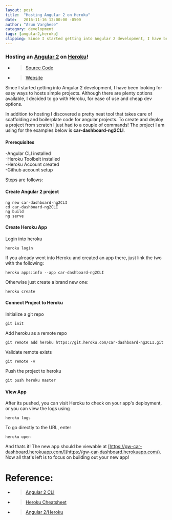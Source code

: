 ```yaml
---
layout: post
title:  "Hosting Angular 2 on Heroku"
date:   2016-11-16 12:00:00 -0500
author: "Arun Varghese"
category: development
tags: [angular2,heroku]
clipping: Since I started getting into Angular 2 development, I have been looking for easy ways to hosts simple projects. Although there are plenty options available, I decided to go with Heroku, for ease of use and cheap dev options. 
---
```


### Hosting an [Angular 2](https://angular.io/) on [Heroku](https://heroku.com/)!

+ > [Source Code](https://github.com/gitwrecked/car-dashboard-ng2CLI)
+ > [Website](https://gw-car-dashboard.herokuapp.com/)

Since I started getting into Angular 2 development, I have been looking for easy ways to hosts simple projects. Although there are plenty options available, I decided to go with Heroku, for ease of use and cheap dev options. 

In addition to hosting I discovered a pretty neat tool that takes care of scaffolding and boilerplate code for angular projects. To create and deploy a project from scratch I just had to a couple of commands! The project I am using for the examples below is **car-dashboard-ng2CLI**. 

#### Prerequisites  
-Angular CLI installed  
-Heroku Toolbelt installed  
-Heroku Account created  
-Github account setup  

Steps are follows:

#### Create Angular 2 project  
```
ng new car-dashboard-ng2CLI
cd car-dashboard-ng2CLI
ng build
ng serve
```

#### Create Heroku App  
Login into heroku  
```
heroku login  
```  
If you already went into Heroku and created an app there, just link the two with the following:  
```
heroku apps:info --app car-dashboard-ng2CLI 
```  
Otherwise just create a brand new one:  
```
heroku create
```

#### Connect Project to Heroku  
Initialize a git repo   
```  
git init  
```  
Add heroku as a remote repo  
```  
git remote add heroku https://git.heroku.com/car-dashboard-ng2CLI.git
```  
Validate remote exists  
```  
git remote -v  
```  
Push the project to heroku  
```  
git push heroku master
```  

#### View App  
After its pushed, you can visit Heroku to check on your app's deployment, or you can view the logs using  
```
heroku logs  
```  
To go directly to the URL, enter  
```  
heroku open  
```  

And thats it! The new app should be viewable at [https://gw-car-dashboard.herokuapp.com/](https://gw-car-dashboard.herokuapp.com/). Now all that's left is to focus on building out your new app!

# Reference:

+ >[Angular 2 CLI](https://github.com/angular/angular-cli)  
+ >[Heroku Cheatsheet](http://ruten.ca/2012/02/15/heroku-cheatsheet-useful-heroku-commands-reference/)  
+ >[Angular 2/Heroku](https://www.angularonrails.com/deploy-angular-cli-webpack-project-heroku/)  

